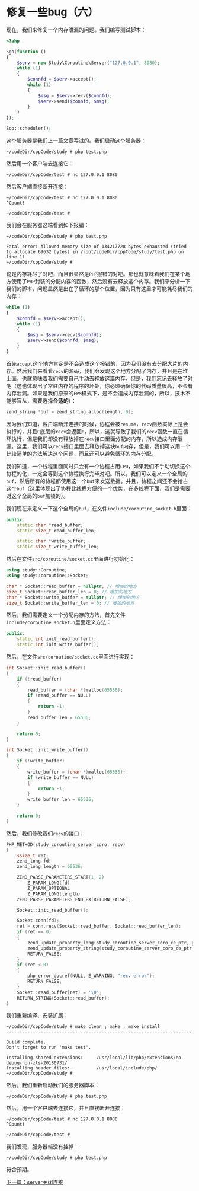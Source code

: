 # 修复一些bug（六）

现在，我们来修复一个内存泄漏的问题。我们编写测试脚本：

```php
<?php

Sgo(function ()
{
    $serv = new Study\Coroutine\Server("127.0.0.1", 8080);
    while (1)
    {
        $connfd = $serv->accept();
        while (1)
        {
            $msg = $serv->recv($connfd);
            $serv->send($connfd, $msg);
        }
    }
});

Sco::scheduler();
```

这个服务器是我们上一篇文章写过的。我们启动这个服务器：

```shell
~/codeDir/cppCode/study # php test.php

```

然后用一个客户端去连接它：

```shell
~/codeDir/cppCode/test # nc 127.0.0.1 8080

```

然后客户端直接断开连接：

```shell
~/codeDir/cppCode/test # nc 127.0.0.1 8080
^Cpunt!

~/codeDir/cppCode/test #
```

我们会在服务器这端看到如下报错：

```shell
~/codeDir/cppCode/study # php test.php

Fatal error: Allowed memory size of 134217728 bytes exhausted (tried to allocate 69632 bytes) in /root/codeDir/cppCode/study/test.php on line 11
~/codeDir/cppCode/study #
```

说是内存耗尽了对吧，而且很显然是`PHP`报错的对吧。那也就意味着我们在某个地方使用了`PHP`封装的分配内存的函数，然后没有去释放这个内存。我们来分析一下我们的脚本，问题显然是出在了循环的那个位置，因为只有这里才可能耗尽我们的内存：

```php
while (1)
{
    $connfd = $serv->accept();
    while (1)
    {
        $msg = $serv->recv($connfd);
        $serv->send($connfd, $msg);
    }
}
```

首先`accept`这个地方肯定是不会造成这个报错的，因为我们没有去分配大片的内存。然后我们来看看`recv`的源码，我们会发现这个地方分配了内存，并且是在堆上面，也就意味着我们需要自己手动去释放这篇内存，但是，我们忘记去释放了对吧（这也体现出了常驻内存的程序的坏处，你必须确保你的代码质量很高，不会有内存泄漏。如果是我们原来的`FPM`模式下，是不会造成内存泄漏的，所以，技术不能够盲从，需要选择**合适的**）：

```cpp
zend_string *buf = zend_string_alloc(length, 0);
```

因为我们知道，客户端断开连接的时候，协程会被`resume`，`recv`函数实际上是会执行的，并且`C`底层的`recv`会返回`0`，所以，这就导致了我们的`recv`函数一直在循环执行，但是我们却没有释放掉在`recv`接口里面分配的内存，所以造成内存泄漏。这里，我们可以`recv`接口里面去释放掉这块`buf`内存，但是，我们可以用一个比较简单的方法解决这个问题，而且还可以避免循环的内存分配。

我们知道，一个线程里面同时只会有一个协程占用`CPU`，如果我们不手动切换这个协程的化，一定会等到这个协程执行完毕对吧。所以，我们可以定义一个全局的`buf`，然后所有的协程都使用这一个`buf`来发送数据。并且，协程之间还不会抢占这个`buf`（这里体现出了协程比线程方便的一个优势，在多线程下面，我们是需要对这个全局的`buf`加锁的）。

我们现在来定义一下这个全局的`buf`，在文件`include/coroutine_socket.h`里面：

```cpp
public:
    static char *read_buffer;
    static size_t read_buffer_len;

    static char *write_buffer;
    static size_t write_buffer_len;
```

然后在文件`src/coroutine/socket.cc`里面进行初始化：

```cpp
using study::Coroutine;
using study::coroutine::Socket;

char * Socket::read_buffer = nullptr; // 增加的地方
size_t Socket::read_buffer_len = 0; // 增加的地方
char * Socket::write_buffer = nullptr; // 增加的地方
size_t Socket::write_buffer_len = 0; // 增加的地方
```

然后，我们需要定义一个分配内存的方法，首先文件`include/coroutine_socket.h`里面定义方法：

```cpp
public:
    static int init_read_buffer();
    static int init_write_buffer();
```

然后，在文件`src/coroutine/socket.cc`里面进行实现：

```cpp
int Socket::init_read_buffer()
{
    if (!read_buffer)
    {
        read_buffer = (char *)malloc(65536);
        if (read_buffer == NULL)
        {
            return -1;
        }
        read_buffer_len = 65536;
    }

    return 0;
}

int Socket::init_write_buffer()
{
    if (!write_buffer)
    {
        write_buffer = (char *)malloc(65536);
        if (write_buffer == NULL)
        {
            return -1;
        }
        write_buffer_len = 65536;
    }

    return 0;
}
```

然后，我们修改我们`recv`的接口：

```cpp
PHP_METHOD(study_coroutine_server_coro, recv)
{
    ssize_t ret;
    zend_long fd;
    zend_long length = 65536;

    ZEND_PARSE_PARAMETERS_START(1, 2)
        Z_PARAM_LONG(fd)
        Z_PARAM_OPTIONAL
        Z_PARAM_LONG(length)
    ZEND_PARSE_PARAMETERS_END_EX(RETURN_FALSE);

    Socket::init_read_buffer();

    Socket conn(fd);
    ret = conn.recv(Socket::read_buffer, Socket::read_buffer_len);
    if (ret == 0)
    {
        zend_update_property_long(study_coroutine_server_coro_ce_ptr, getThis(), ZEND_STRL("errCode"), ST_ERROR_SESSION_CLOSED_BY_CLIENT);
        zend_update_property_string(study_coroutine_server_coro_ce_ptr, getThis(), ZEND_STRL("errMsg"), st_strerror(ST_ERROR_SESSION_CLOSED_BY_CLIENT));
        RETURN_FALSE;
    }
    if (ret < 0)
    {
        php_error_docref(NULL, E_WARNING, "recv error");
        RETURN_FALSE;
    }
    Socket::read_buffer[ret] = '\0';
    RETURN_STRING(Socket::read_buffer);
}
```

我们重新编译、安装扩展：

```shell
~/codeDir/cppCode/study # make clean ; make ; make install
----------------------------------------------------------------------

Build complete.
Don't forget to run 'make test'.

Installing shared extensions:     /usr/local/lib/php/extensions/no-debug-non-zts-20180731/
Installing header files:          /usr/local/include/php/
~/codeDir/cppCode/study #
```

然后，我们重新启动我们的服务器脚本：

```shell
~/codeDir/cppCode/study # php test.php

```

然后，用一个客户端去连接它，并且直接断开连接：

```shell
~/codeDir/cppCode/test # nc 127.0.0.1 8080
^Cpunt!

~/codeDir/cppCode/test #
```

我们发现，服务器端没有挂掉：

```shell
~/codeDir/cppCode/study # php test.php

```

符合预期。

[下一篇：server关闭连接](./《PHP扩展开发》-协程-server关闭连接.md)
